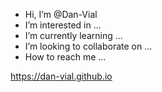 - Hi, I’m @Dan-Vial
- I’m interested in ...
- I’m currently learning ...
- I’m looking to collaborate on ...
- How to reach me ...

https://dan-vial.github.io
<!---
Dan-Vial/Dan-Vial is a ✨ special ✨ repository because its `README.md` (this file) appears on your GitHub profile.
You can click the Preview link to take a look at your changes.
--->

